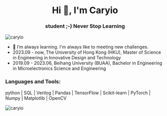 <h1 align="center">Hi 👋, I'm Caryio</h1>
<h3 align="center">student ;-) Never Stop Learning</h3>

<p align="left"> <img src="https://komarev.com/ghpvc/?username=caryio&label=Profile%20views&color=0e75b6&style=flat" alt="caryio" /> </p>

- 🌱 I’m always learning. I'm always like to meeting new challenges.
- 2023.09 - now, The University of Hong Kong (HKU), Master of Science in Engineering in Innovative Design and Technology
- 2019.09 - 2023.06, Beihang University (BUAA), Bachelor in Engineering in Microelectronics Science and Engineering

<p align="left">
</p>

<h3 align="left">Languages and Tools:</h3>
<p align="left"> python | SQL | Verilog | Pandas | TensorFlow | Scikit-learn | PyTorch | Numpy | Matplotlib | OpenCV</p>

<p><img align="center" src="https://github-readme-stats.vercel.app/api/top-langs?username=caryio&show_icons=true&locale=en&layout=compact" alt="caryio" /></p>


